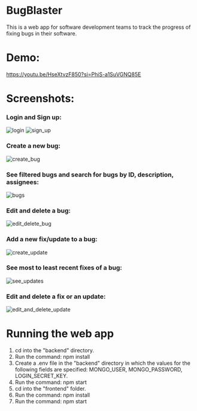 # BugBlaster
This is a web app for software development teams to track the progress of fixing bugs in their software.

# Demo:
https://youtu.be/HseXtvzF850?si=PhiS-a1SuVGNQ85E

# Screenshots:
### Login and Sign up:
![login](https://github.com/TonyPhan0505/BugBlaster/assets/87828913/7031b740-77c1-4f77-93a6-cced0e9416c7)
![sign_up](https://github.com/TonyPhan0505/BugBlaster/assets/87828913/99d0342e-ad4a-422c-a4d7-80ee2141dbea)

### Create a new bug:
![create_bug](https://github.com/TonyPhan0505/BugBlaster/assets/87828913/f14ade55-30f1-4b86-8cec-839c07c9fd5f)

### See filtered bugs and search for bugs by ID, description, assignees:
![bugs](https://github.com/TonyPhan0505/BugBlaster/assets/87828913/ce9eb8a1-1bd6-4932-af7b-6b72166a807e)

### Edit and delete a bug:
![edit_delete_bug](https://github.com/TonyPhan0505/BugBlaster/assets/87828913/72b44bfe-f38d-4dac-afe6-c0c474ea74d9)

### Add a new fix/update to a bug:
![create_update](https://github.com/TonyPhan0505/BugBlaster/assets/87828913/dcb4c603-9a45-4a3c-8d0b-416d2a99fe99)

### See most to least recent fixes of a bug:
![see_updates](https://github.com/TonyPhan0505/BugBlaster/assets/87828913/37271a45-695e-444f-a211-ad1bd8936aae)


### Edit and delete a fix or an update:
![edit_and_delete_update](https://github.com/TonyPhan0505/BugBlaster/assets/87828913/090bf53a-1076-4644-947b-8fcff52cafee)

# Running the web app
1. cd into the "backend" directory.
2. Run the command: npm install
3. Create a .env file in the "backend" directory in which the values for the following fields are specified: MONGO_USER, MONGO_PASSWORD, LOGIN_SECRET_KEY.
4. Run the command: npm start
5. cd into the "frontend" folder.
6. Run the command: npm install
7. Run the command: npm start
